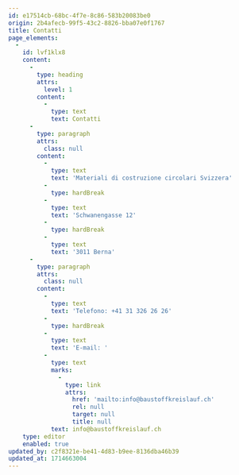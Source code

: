 ```yaml
---
id: e17514cb-68bc-4f7e-8c86-583b20083be0
origin: 2b4afecb-99f5-43c2-8826-bba07e0f1767
title: Contatti
page_elements:
  -
    id: lvf1klx8
    content:
      -
        type: heading
        attrs:
          level: 1
        content:
          -
            type: text
            text: Contatti
      -
        type: paragraph
        attrs:
          class: null
        content:
          -
            type: text
            text: 'Materiali di costruzione circolari Svizzera'
          -
            type: hardBreak
          -
            type: text
            text: 'Schwanengasse 12'
          -
            type: hardBreak
          -
            type: text
            text: '3011 Berna'
      -
        type: paragraph
        attrs:
          class: null
        content:
          -
            type: text
            text: 'Telefono: +41 31 326 26 26'
          -
            type: hardBreak
          -
            type: text
            text: 'E-mail: '
          -
            type: text
            marks:
              -
                type: link
                attrs:
                  href: 'mailto:info@baustoffkreislauf.ch'
                  rel: null
                  target: null
                  title: null
            text: info@baustoffkreislauf.ch
    type: editor
    enabled: true
updated_by: c2f8321e-be41-4d83-b9ee-8136dba46b39
updated_at: 1714663004
---
```

